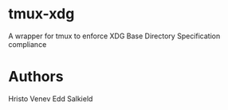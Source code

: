 # tmux-xdg
A wrapper for tmux to enforce XDG Base Directory Specification compliance

# Authors
Hristo Venev
Edd Salkield
